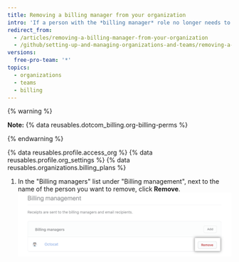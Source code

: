```yaml
---
title: Removing a billing manager from your organization
intro: 'If a person with the *billing manager* role no longer needs to view or change your organization''s billing information, you can remove their access to the organization.'
redirect_from:
  - /articles/removing-a-billing-manager-from-your-organization
  - /github/setting-up-and-managing-organizations-and-teams/removing-a-billing-manager-from-your-organization
versions:
  free-pro-team: '*'
topics:
  - organizations
  - teams
  - billing
---
```


{% warning %}

**Note:** {% data reusables.dotcom_billing.org-billing-perms %}

{% endwarning %}

{% data reusables.profile.access_org %}
{% data reusables.profile.org_settings %}
{% data reusables.organizations.billing_plans %}
1. In the "Billing managers" list under "Billing management", next to the name of the person you want to remove, click **Remove**.
![Remove billing manager](/assets/images/help/billing/settings_billing_managers_remove_manager.png)
